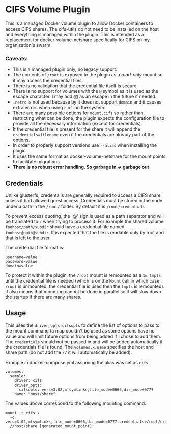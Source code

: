 CIFS Volume Plugin
======================

This is a managed Docker volume plugin to allow Docker containers to access CIFS shares.  The cifs-utils do not need to be installed on the host and everything is managed within the plugin.  This is intended as a replacement for docker-volume-netshare specifically for CIFS on my organization's swarm.

### Caveats:

- This is a managed plugin only, no legacy support.
- The contents of `/root` is exposed to the plugin as a *read-only* mount so it may access the credential files.
- There is no validation that the credential file itself is secure.
- There is no support for volumes with the `@` symbol as it is used as the escape character.  I may add `@@` as an escape in the future if needed.
- `.netrc` is not used because by it does not support `domain` and it causes extra errors when using `curl` on the system.
- There are many possible options for `mount.cifs` so rather than restricting what can be done, the plugin expects the configuration file to provide all the necessary information (except for credentials).
- If the credential file is present for the share it will append the `credentials=filename` even if the credentials are already part of the options.
- In order to properly support versions use `--alias` when installing the plugin.
- It uses the same format as docker-volume-netshare for the mount points to facilitate migrations.
- **There is no robust error handling.  So garbage in -> garbage out**

## Credentials

Unlike glusterfs, credentails are generally required to access a CIFS share unless it had allowed guest access.  Credentials must be stored in the node under a path in the `/root/` folder.  By default it is `/root/credentials`

To prevent excess quoting, the '@' sign is used as a path separator and will be translated to `/` when trying to process it.  For example the shared volume `foohost/path/subdir` should have a credential file named `foohost@path@subdir`.  It is expected that the file is readable only by root and that is left to the user.

The credential file format is:

    username=value
    password=value
    domain=value 

To protect it within the plugin, the `/root` mount is remounted as a `1m tmpfs` until the credential file is needed (which is on the `Mount` call in which case `/root` is unmounted, the credential file is used then the `tmpfs` is remounted).  It also means that mounting cannot be done in parallel so it will slow down the startup if there are many shares.

## Usage

This uses the `driver_opts.cifsopts` to define the list of options to pass to the mount command (a map couldn't be used as some options have no value and will limit future options from being added if I chose to add them.  The `credentials` should not be passed in and will be added automatically if the credentials file is found.  The `volumes.x.name` specifies the host and share path (do not add the `//` it will automatically be added).

Example in docker-compose.yml assuming the alias was set as `cifs`:

    volumes:
      sample:
        driver: cifs
        driver_opts:
          cifsopts: vers=3.02,mfsymlinks,file_mode=0666,dir_mode=0777
        name: "host/share"

The values above correspond to the following mounting command:

    mount -t cifs \
      -o vers=3.02,mfsymlinks,file_mode=0666,dir_mode=0777,credentials=/root/credentials/host@share
      //host/share [generated_mount_point]

